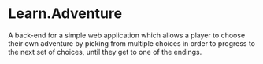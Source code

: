 # Learn.Adventure
A back-end for a simple web application which allows a player to choose their own adventure by picking from multiple choices in order to progress to the next set of choices, until they get to one of the endings.
